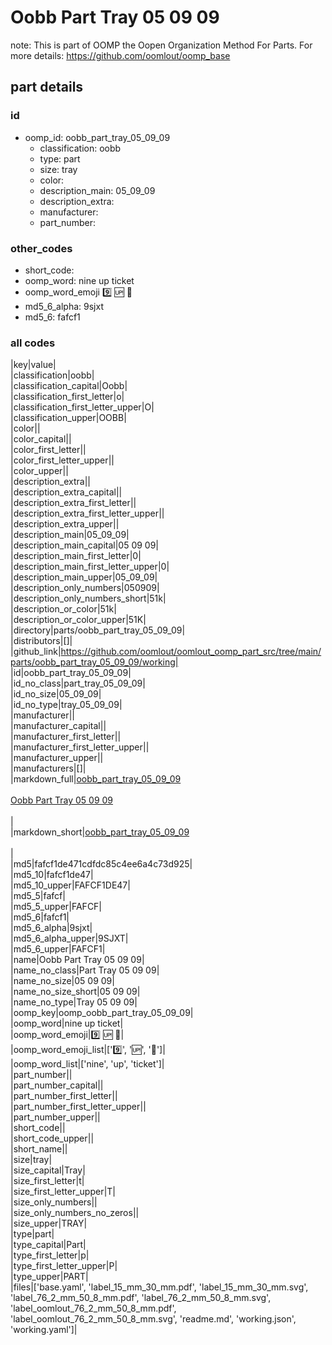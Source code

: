 # Oobb Part Tray 05 09 09  

note: This is part of OOMP the Oopen Organization Method For Parts. For more details: https://github.com/oomlout/oomp_base

##  part details





### id
* oomp_id: oobb_part_tray_05_09_09
  * classification: oobb
  * type: part
  * size: tray
  * color: 
  * description_main: 05_09_09
  * description_extra: 
  * manufacturer: 
  * part_number: 

### other_codes
* short_code: 
* oomp_word: nine up ticket
* oomp_word_emoji :nine: :up: :ticket:
* md5_6_alpha: 9sjxt
* md5_6: fafcf1

### all codes 
|key|value|  
|classification|oobb|  
|classification_capital|Oobb|  
|classification_first_letter|o|  
|classification_first_letter_upper|O|  
|classification_upper|OOBB|  
|color||  
|color_capital||  
|color_first_letter||  
|color_first_letter_upper||  
|color_upper||  
|description_extra||  
|description_extra_capital||  
|description_extra_first_letter||  
|description_extra_first_letter_upper||  
|description_extra_upper||  
|description_main|05_09_09|  
|description_main_capital|05 09 09|  
|description_main_first_letter|0|  
|description_main_first_letter_upper|0|  
|description_main_upper|05_09_09|  
|description_only_numbers|050909|  
|description_only_numbers_short|51k|  
|description_or_color|51k|  
|description_or_color_upper|51K|  
|directory|parts/oobb_part_tray_05_09_09|  
|distributors|[]|  
|github_link|https://github.com/oomlout/oomlout_oomp_part_src/tree/main/parts/oobb_part_tray_05_09_09/working|  
|id|oobb_part_tray_05_09_09|  
|id_no_class|part_tray_05_09_09|  
|id_no_size|05_09_09|  
|id_no_type|tray_05_09_09|  
|manufacturer||  
|manufacturer_capital||  
|manufacturer_first_letter||  
|manufacturer_first_letter_upper||  
|manufacturer_upper||  
|manufacturers|[]|  
|markdown_full|[oobb_part_tray_05_09_09](https://github.com/oomlout/oomlout_oomp_part_src/tree/main/parts/oobb_part_tray_05_09_09/working)<br>[](https://github.com/oomlout/oomlout_oomp_part_src/tree/main/parts/oobb_part_tray_05_09_09/working)<br>[Oobb Part Tray 05 09 09](https://github.com/oomlout/oomlout_oomp_part_src/tree/main/parts/oobb_part_tray_05_09_09/working)<br><br>|  
|markdown_short|[oobb_part_tray_05_09_09](https://github.com/oomlout/oomlout_oomp_part_src/tree/main/parts/oobb_part_tray_05_09_09/working)<br><br>|  
|md5|fafcf1de471cdfdc85c4ee6a4c73d925|  
|md5_10|fafcf1de47|  
|md5_10_upper|FAFCF1DE47|  
|md5_5|fafcf|  
|md5_5_upper|FAFCF|  
|md5_6|fafcf1|  
|md5_6_alpha|9sjxt|  
|md5_6_alpha_upper|9SJXT|  
|md5_6_upper|FAFCF1|  
|name|Oobb Part Tray 05 09 09|  
|name_no_class|Part Tray 05 09 09|  
|name_no_size|05 09 09|  
|name_no_size_short|05 09 09|  
|name_no_type|Tray 05 09 09|  
|oomp_key|oomp_oobb_part_tray_05_09_09|  
|oomp_word|nine up ticket|  
|oomp_word_emoji|:nine: :up: :ticket:|  
|oomp_word_emoji_list|[':nine:', ':up:', ':ticket:']|  
|oomp_word_list|['nine', 'up', 'ticket']|  
|part_number||  
|part_number_capital||  
|part_number_first_letter||  
|part_number_first_letter_upper||  
|part_number_upper||  
|short_code||  
|short_code_upper||  
|short_name||  
|size|tray|  
|size_capital|Tray|  
|size_first_letter|t|  
|size_first_letter_upper|T|  
|size_only_numbers||  
|size_only_numbers_no_zeros||  
|size_upper|TRAY|  
|type|part|  
|type_capital|Part|  
|type_first_letter|p|  
|type_first_letter_upper|P|  
|type_upper|PART|  
|files|['base.yaml', 'label_15_mm_30_mm.pdf', 'label_15_mm_30_mm.svg', 'label_76_2_mm_50_8_mm.pdf', 'label_76_2_mm_50_8_mm.svg', 'label_oomlout_76_2_mm_50_8_mm.pdf', 'label_oomlout_76_2_mm_50_8_mm.svg', 'readme.md', 'working.json', 'working.yaml']|  

